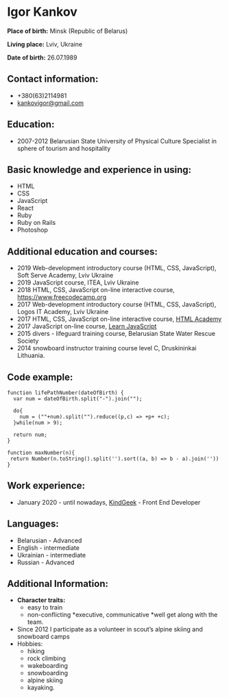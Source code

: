 # Igor Kankov 


**Place of birth:** Minsk (Republic of Belarus) 


**Living place:** Lviv, Ukraine 


**Date of birth:** 26.07.1989 


## Contact information: 
* +380(63)2114981
* kankovigor@gmail.com 


## Education: 
* 2007-2012 Belarusian State University of Physical Culture  Specialist in sphere of tourism and hospitality 


## Basic knowledge and experience in using: 
* HTML 
* CSS 
* JavaScript 
* React 
* Ruby 
* Ruby on Rails 
* Photoshop 


## Additional education and courses: 
* 2019 Web-development introductory course (HTML, CSS, JavaScript), Soft Serve Academy, Lviv Ukraine
* 2019 JavaScript course, ITEA, Lviv Ukraine
* 2018 HTML, CSS, JavaScript on-line interactive course, https://www.freecodecamp.org
* 2017 Web-development introductory course (HTML, CSS, JavaScript), Logos IT Academy, Lviv Ukraine
* 2017 HTML, CSS, JavaScript on-line interactive course, [HTML Academy](http://www.htmlacademy.ru) 
* 2017 JavaScript on-line course, [Learn JavaScript](http://www.learn.javascript.ru) 
* 2015 divers - lifeguard training course, Belarusian State Water Rescue Society 
* 2014 snowboard instructor training course level С, Druskininkai Lithuania. 

## Code example:


```
function lifePathNumber(dateOfBirth) {
  var num = dateOfBirth.split("-").join("");
  
  do{
    num = (""+num).split("").reduce((p,c) => +p+ +c);
  }while(num > 9);
  
  return num;
}
```

```
function maxNumber(n){
 return Number(n.toString().split('').sort((a, b) => b - a).join(''))
}
```


## Work experience: 
* January 2020 - until nowadays, [KindGeek](https://kindgeek.com/) - Front End Developer


## Languages: 
* Belarusian - Advanced 
* English - intermediate 
* Ukrainian - intermediate 
* Russian - Advanced 


## Additional Information: 
* **Character traits:** 
    * easy to train
    * non-conflicting
    *executive, communicative
    *well get along with the team. 
* Since 2012 I participate as a volunteer in scout’s alpine skiing and snowboard camps 
* Hobbies: 
    * hiking
    * rock climbing
    * wakeboarding
    * snowboarding
    * alpine skiing
    * kayaking. 